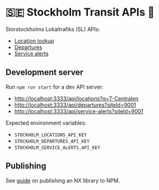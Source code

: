 # 🇸🇪 Stockholm Transit APIs 🚆

Storstockholms Lokaltrafiks (SL) APIs:

- [Location lookup](https://www.trafiklab.se/api/trafiklab-apis/sl/stop-lookup/)
- [Departures](https://www.trafiklab.se/api/trafiklab-apis/sl/departures-4/)
- [Service alerts](https://www.trafiklab.se/api/trafiklab-apis/sl/service-alerts-2/)

## Development server

Run `npm run start` for a dev API server:

- [http://localhost:3333/api/locations?q=T-Centralen](http://localhost:3333/api/locations?q=T-Centralen)
- [http://localhost:3333/api/departures?siteId=9001](http://localhost:3333/api/departures?siteId=9001)
- [http://localhost:3333/api/service-alerts?siteId=9001](http://localhost:3333/api/service-alerts?siteId=9001)

Expected environment variables:

- `STOCKHOLM_LOCATIONS_API_KEY`
- `STOCKHOLM_DEPARTURES_API_KEY`
- `STOCKHOLM_SERVICE_ALERTS_API_KEY`

## Publishing

See [guide](https://blog.nrwl.io/publishing-react-libraries-made-easy-d5b3d013deba#:~:text=Publishing%20to%20npm) on publishing an NX library to NPM.
